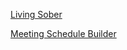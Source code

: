 [Living Sober](LivingSober/index.html)

[Meeting Schedule Builder](meeting-schedule-builder/index.html)

